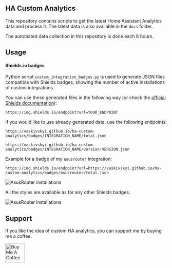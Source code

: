 ## HA Custom Analytics

This repository contains scripts to get the latest Home Assistant Analytics data and process it. The latest data is also available in the `docs` folder.

The automated data collection in this repository is done each 6 hours.

## Usage

#### Shields.io badges

Python script `custom_integration_badges.py` is used to generate JSON files compatible with Shields badges, showing the number of active installations of custom integrations.

You can use these generated files in the following way (or check the [official Shields documentation](https://shields.io/endpoint)):

```
https://img.shields.io/endpoint?url=YOUR_ENDPOINT
```

If you would like to use already generated data, use the following endpoints:

```
https://vaskivskyi.github.io/ha-custom-analytics/badges/INTEGRATION_NAME/total.json

https://vaskivskyi.github.io/ha-custom-analytics/badges/INTEGRATION_NAME/version-VERSION.json
```

Example for a badge of my `asusrouter` integration:

```
https://img.shields.io/endpoint?url=https://vaskivskyi.github.io/ha-custom-analytics/badges/asusrouter/total.json
```

![AsusRouter installations](https://img.shields.io/endpoint?url=https://vaskivskyi.github.io/ha-custom-analytics/badges/asusrouter/total.json)

All the styles are available as for any other Shields badges.

![AsusRouter installations](https://img.shields.io/endpoint?url=https://vaskivskyi.github.io/ha-custom-analytics/badges/asusrouter/total.json&style=for-the-badge&color=yellow&labelColor=blue)

## Support

If you like the idea of custom HA analytics, you can support me by buying me a coffee.

<a href="https://www.buymeacoffee.com/vaskivskyi" target="_blank"><img src="https://cdn.buymeacoffee.com/buttons/v2/default-blue.png" alt="Buy Me A Coffee" style="height: 60px !important;"></a>
